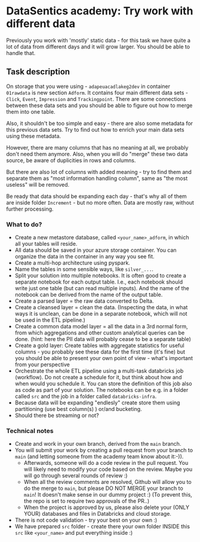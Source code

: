 # DataSentics academy: Try work with different data

Previously you work with 'mostly' static data - for this task we have quite a lot of data from different days and it will grow larger. You should be able to handle that.

## Task description

On storage that you were using - `adapeuacadlakeg2dev` in container `01rawdata` is new section `Adform`. It contains four main different data sets - `Click`, `Event`, `Impression` and `Trackingpoint`. There are some connections between these data sets and you should be able to figure out how to merge them into one table.

Also, it shouldn't be too simple and easy - there are also some metadata for this previous data sets. Try to find out how to enrich your main data sets using these metadata.

However, there are many columns that has no meaning at all, we probably don't need them anymore. Also, when you will do "merge" these two data source, be aware of duplicities in rows and columns.

But there are also lot of columns with added meaning - try to find them and separate them as "most information handling column", same as "the most useless" will be removed.

Be ready that data should be expanding each day - that's why all of them are inside folder `Increment` - but no more often. Data are mostly raw, without further processing.

### What to do?

- Create a new metastore database, called `<your_name>_adform`, in which all your tables will reside.
- All data should be saved in your azure storage container. You can organize the data in the container in any way you see fit. 
- Create a multi-hop architecture using pyspark.
- Name the tables in some sensible ways, like `silver_...`.
- Split your solution into multiple notebooks. It is often good to create a separate notebook for each output table. I.e., each notebook should write just one table (but can read multiple inputs). And the name of the notebook can be derived from the name of the output table.
- Create a parsed layer = the raw data converted to Delta.
- Create a cleansed layer = clean the data. (Inspecting the data, in what ways it is unclean, can be done in a separate notebook, which will not be used in the ETL pipeline.)
- Create a common data model layer = all the data in a 3rd normal form, from which aggregations and other custom analytical queries can be done. (hint: here the PII data will probably cease to be a separate table)
- Create a gold layer: Create tables with aggregate statistics for useful columns - you probably see these data for the first time (it's fine) but you should be able to present your own point of view - what's important from your perspective
- Orchestrate the whole ETL pipeline using a multi-task databricks job (workflow). Do not create a schedule for it, but think about how and when would you schedule it. You can store the definition of this job also as code as part of your solution. The notebooks can be e.g. in a folder called `src` and the job in a folder called `databricks-infra`.
- Because data will be expanding "endlesly" create store them using partitioning (use best column(s) ) or/and bucketing.
- Should there be streaming or not?

### Technical notes

- Create and work in your own branch, derived from the `main` branch.
- You will submit your work by creating a pull request from your branch to `main` (and letting someone from the academy team know about it:-)).
  - Afterwards, someone will do a code review in the pull request. You will likely need to modify your code based on the review. Maybe you will go through several rounds of review :)
  - When all the review comments are resolved, Github will allow you to do the merge to `main`, but please DO NOT MERGE your branch to `main`! It doesn't make sense in our dummy project :) (To prevent this, the repo is set to require two approvals of the PR..)
  - When the project is approved by us, please also delete your (ONLY YOUR) databases and files in Databricks and cloud storage.
- There is not code validation - try your best on your own :)
- We have prepared `src` folder - create there your own folder INSIDE this `src` like `<your_name>` and put everything inside :)
